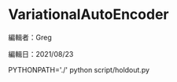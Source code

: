 # VariationalAutoEncoder

編輯者：Greg

編輯日：2021/08/23

<!-- cp ./script/holdout.py ./
source activate kaggle
python holdout.py
rm ./holdout.py -->

PYTHONPATH='./' python script/holdout.py